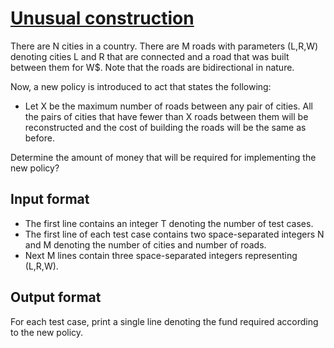 # [Unusual construction][link]

There are N cities in a country. There are M roads with parameters (L,R,W) denoting cities L and R that are connected and a road that was built between them for W$. Note that the roads are bidirectional in nature.

Now, a new policy is introduced to act that states the following:

- Let X be the maximum number of roads between any pair of cities. All the pairs of cities that have fewer than X roads between them will be reconstructed and the cost of building the roads will be the same as before.

Determine the amount of money that will be required for implementing the new policy?

## Input format

- The first line contains an integer T denoting the number of test cases.
- The first line of each test case contains two space-separated integers N and M denoting the number of cities and number of roads.
- Next M lines contain three space-separated integers representing (L,R,W).

## Output format

For each test case, print a single line denoting the fund required according to the new policy.

[link]: https://www.hackerearth.com/practice/data-structures/hash-tables/basics-of-hash-tables/practice-problems/algorithm/unusual-construction-3ec2e03f/

